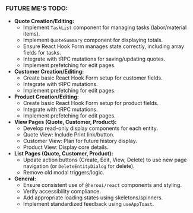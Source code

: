 ### FUTURE ME'S TODO:

- **Quote Creation/Editing:**
    - Implement `TaskList` component for managing tasks (labor/material items).
    - Implement `QuoteSummary` component for displaying totals.
    - Ensure React Hook Form manages state correctly, including array fields for tasks.
    - Integrate with tRPC mutations for saving/updating quotes.
    - Implement prefetching for edit pages.
- **Customer Creation/Editing:**
    - Create basic React Hook Form setup for customer fields.
    - Integrate with tRPC mutations.
    - Implement prefetching for edit pages.
- **Product Creation/Editing:**
    - Create basic React Hook Form setup for product fields.
    - Integrate with tRPC mutations.
    - Implement prefetching for edit pages.
- **View Pages (Quote, Customer, Product):**
    - Develop read-only display components for each entity.
    - Quote View: Include Print link/button.
    - Customer View: Plan for future history display.
    - Product View: Display core details.
- **List Pages (Quote, Customer, Product):**
    - Update action buttons (Create, Edit, View, Delete) to use new page navigation (or `DeleteEntityDialog` for delete).
    - Remove old modal triggers/logic.
- **General:**
    - Ensure consistent use of `@heroui/react` components and styling.
    - Verify accessibility compliance.
    - Add appropriate loading states using skeletons/spinners.
    - Implement standardized feedback using `useAppToast`. 